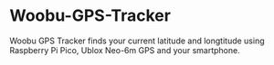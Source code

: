 # Woobu-GPS-Tracker
Woobu GPS Tracker finds your current latitude and longtitude using Raspberry Pi Pico, Ublox Neo-6m GPS and your smartphone.
